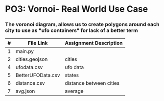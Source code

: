 # PO3: Vornoi- Real World Use Case

### The voronoi diagram, allows us to create polygons around each city to use as "ufo containers" for lack of a better term


|   #   | File Link       | Assignment Description              |  
| :---: | --------------  | --------------------------------    |
|     1 | main.py         |                                   |
|    2  | cities.geojson  | cities                              |
|     4 | ufodata.csv     | ufo data                            |
|     5 | BetterUFOData.csv  | states                              |
|     6 | distance.csv    | distance between cities             |
|     7 | avg.json        | average                             |



